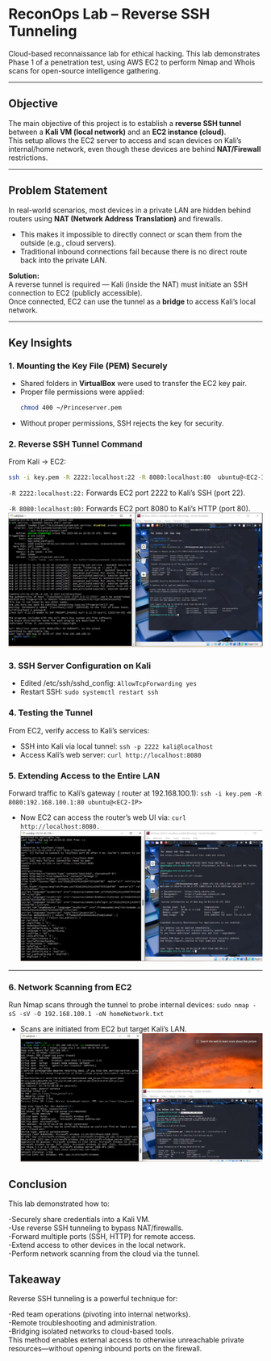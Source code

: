 # ReconOps Lab – Reverse SSH Tunneling
Cloud-based reconnaissance lab for ethical hacking. This lab demonstrates Phase 1  of a penetration test, using AWS EC2 to perform Nmap and Whois scans for open-source intelligence gathering. 

---

## Objective
The main objective of this project is to establish a **reverse SSH tunnel** between a **Kali VM (local network)** and an **EC2 instance (cloud)**.  
This setup allows the EC2 server to access and scan devices on Kali’s internal/home network, even though these devices are behind **NAT/Firewall** restrictions.

---

## Problem Statement
In real-world scenarios, most devices in a private LAN are hidden behind routers using **NAT (Network Address Translation)** and firewalls.

- This makes it impossible to directly connect or scan them from the outside (e.g., cloud servers).    
- Traditional inbound connections fail because there is no direct route back into the private LAN.  

**Solution:**  
A reverse tunnel is required — Kali (inside the NAT) must initiate an SSH connection to EC2 (publicly accessible).  
Once connected, EC2 can use the tunnel as a **bridge** to access Kali’s local network.

---

##  Key Insights

### 1. Mounting the Key File (PEM) Securely
- Shared folders in **VirtualBox** were used to transfer the EC2 key pair.  
- Proper file permissions were applied:
  ```bash
  chmod 400 ~/Princeserver.pem
  ```
- Without proper permissions, SSH rejects the key for security.

### 2. Reverse SSH Tunnel Command
From Kali → EC2:
```bash 
ssh -i key.pem -R 2222:localhost:22 -R 8080:localhost:80  ubuntu@<EC2-IP>
```
`-R 2222:localhost:22:` Forwards EC2 port 2222 to Kali’s SSH (port 22).  

`-R 8080:localhost:80:` Forwards EC2 port 8080 to Kali’s HTTP (port 80).
![EC2](EC2_tunnel_SSH.png)

### 3. SSH Server Configuration on Kali
- Edited /etc/ssh/sshd_config: `AllowTcpForwarding yes`
- Restart SSH:
`sudo systemctl restart ssh`

### 4. Testing the Tunnel
From EC2, verify access to Kali’s services:

- SSH into Kali via local tunnel: `ssh -p 2222 kali@localhost`
- Access Kali’s web server: `curl http://localhost:8080`

### 5. Extending Access to the Entire LAN
Forward traffic to Kali’s gateway ( router at 192.168.100.1):
`ssh -i key.pem -R 8080:192.168.100.1:80 ubuntu@<EC2-IP>`
- Now EC2 can access the router’s web UI via:
`curl http://localhost:8080.`
![ya](default-gateway-check.png)

---

### 6. Network Scanning from EC2
Run Nmap scans through the tunnel to probe internal devices:
`sudo nmap -sS -sV -O 192.168.100.1 -oN homeNetwork.txt`
- Scans are initiated from EC2 but target Kali’s LAN.
![EC2](EC2_tunnel_portScan.png)

## Conclusion
This lab demonstrated how to:

-Securely share credentials into a Kali VM.  
-Use reverse SSH tunneling to bypass NAT/firewalls.  
-Forward multiple ports (SSH, HTTP) for remote access.  
-Extend access to other devices in the local network.  
-Perform network scanning from the cloud via the tunnel.  

 ## Takeaway
Reverse SSH tunneling is a powerful technique for:

-Red team operations (pivoting into internal networks).  
-Remote troubleshooting and administration.  
-Bridging isolated networks to cloud-based tools.  
This method enables external access to otherwise unreachable private resources—without opening inbound ports on the firewall.
